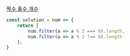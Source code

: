 [짝수 홀수 개수](https://school.programmers.co.kr/learn/courses/30/lessons/120824)

```js
const solution = num => {
    return [
        num.filter(a => a % 2 === 0).length,
        num.filter(a => a % 2 !== 0).length
    ];
}
```